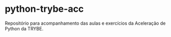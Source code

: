 # python-trybe-acc
Repositório para acompanhamento das aulas e exercícios da Aceleração de Python da TRYBE.
